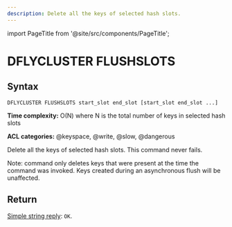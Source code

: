 ```yaml
---
description: Delete all the keys of selected hash slots.
---
```


import PageTitle from '@site/src/components/PageTitle';

# DFLYCLUSTER FLUSHSLOTS

<PageTitle title="Dragonfly DFLYCLUSTER FLUSHSLOTS Command (Documentation) | Dragonfly" />

## Syntax

    DFLYCLUSTER FLUSHSLOTS start_slot end_slot [start_slot end_slot ...]

**Time complexity:** O(N) where N is the total number of keys in selected hash slots

**ACL categories:** @keyspace, @write, @slow, @dangerous

Delete all the keys of selected hash slots.
This command never fails.

Note: command only deletes keys that were present at the time the command was invoked. Keys created during an asynchronous flush will be unaffected.

## Return

[Simple string reply](https://redis.io/docs/latest/develop/reference/protocol-spec/#simple-strings): `OK`.
